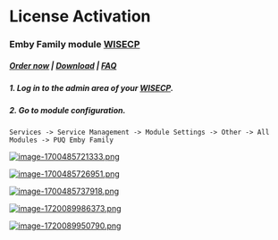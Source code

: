 # License Activation

### Emby Family module **[WISECP](https://puqcloud.com/link.php?id=78)** 

##### [Order now](https://puqcloud.com/index.php?rp=/store/wisecp-module-emby-family) | [Download](https://download.puqcloud.com/WISECP/Product/PUQ_WISECP-Emby-Family/) | [FAQ](https://faq.puqcloud.com/)

##### 1. Log in to the admin area of your **[WISECP](https://puqcloud.com/link.php?id=78)**.

##### 2. Go to module configuration.

```
Services -> Service Management -> Module Settings -> Other -> All Modules -> PUQ Emby Family
```

[![image-1700485721333.png](https://doc.puq.info/uploads/images/gallery/2023-11/scaled-1680-/image-1700485721333.png)](https://doc.puq.info/uploads/images/gallery/2023-11/image-1700485721333.png)

[![image-1700485726951.png](https://doc.puq.info/uploads/images/gallery/2023-11/scaled-1680-/image-1700485726951.png)](https://doc.puq.info/uploads/images/gallery/2023-11/image-1700485726951.png)

[![image-1700485737918.png](https://doc.puq.info/uploads/images/gallery/2023-11/scaled-1680-/image-1700485737918.png)](https://doc.puq.info/uploads/images/gallery/2023-11/image-1700485737918.png)

[![image-1720089986373.png](https://doc.puq.info/uploads/images/gallery/2024-07/scaled-1680-/image-1720089986373.png)](https://doc.puq.info/uploads/images/gallery/2024-07/image-1720089986373.png)

[![image-1720089950790.png](https://doc.puq.info/uploads/images/gallery/2024-07/scaled-1680-/image-1720089950790.png)](https://doc.puq.info/uploads/images/gallery/2024-07/image-1720089950790.png)